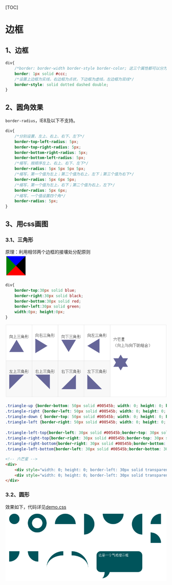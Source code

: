 [TOC]
# 边框 #
<!-- ## 目录 ##
* [1、边框](#1) *
* [2、用border画图](#2) *
    * [2.1、三角形](#2) *
* [3、圆角效果](#3) * -->
## 1、边框 ##
```css
div{
    /*border: border-width border-style border-color; 这三个属性都可以分为4个方向分别设置，按顺序为上、右、下、左，都允许1-4个值*/
    border: 1px solid #ccc;
    /*设置上边框为实线，右边框为点状，下边框为虚线，左边框为双线*/
    border-style: solid dotted dashed double;
}
```

## 2、圆角效果 ##
`border-radius`，IE8及以下不支持。
```css
div{
    /*分别设置，左上、右上、右下、左下*/
    border-top-left-radius: 5px;
    border-top-right-radius: 5px;
    border-bottom-right-radius: 5px;
    border-bottom-left-radius: 5px;
    /*缩写，按顺序左上、右上、右下、左下*/
    border-radius: 5px 5px 5px 5px;
    /*缩写，第一个值为左上；第二个值为右上，左下；第三个值为右下*/
    border-radius: 5px 6px 5px;
    /*缩写，第一个值为左上，右下；第二个值为右上，左下*/
    border-radius: 5px 6px;
    /*缩写，一个值设置四个角*/
    border-radius: 5px;
}
```

## 3、用css画图 ##
### 3.1、三角形 ###
原理：利用相邻两个边框的接壤处分配原则  
![原理](https://github.com/yuzhantian/css-library/raw/master/library-imgs/border-base.png)
```css
div{
    border-top:30px solid blue;
    border-right:30px solid black;
    border-bottom:30px solid red;
    border-left:30px solid green;
    width:0px; height:0px;
}
```
![三角形](https://github.com/yuzhantian/css-library/raw/master/library-imgs/border-triangle.png)
```css
.triangle-up {border-bottom: 50px solid #00545b; width: 0; height: 0; border-left: 30px solid transparent; border-right: 30px solid transparent;}
.triangle-right {border-left: 50px solid #00545b; width: 0; height: 0; border-top: 30px solid transparent; border-bottom: 30px solid transparent;}
.triangle-down { border-top: 50px solid #00545b; width: 0; height: 0; border-left: 30px solid transparent; border-right: 30px solid transparent; }
.triangle-left {border-right: 50px solid #00545b; width: 0; height: 0; border-top: 30px solid transparent; border-bottom: 30px solid transparent;}

.triangle-left-top{border-left: 30px solid #00545b;border-top: 30px solid #00545b; border-right: 30px solid transparent; border-bottom: 30px solid transparent; width: 0; height: 0;}
.triangle-right-top{border-right: 30px solid #00545b;border-top: 30px solid #00545b; border-left: 30px solid transparent; border-bottom: 30px solid transparent; width: 0; height: 0;}
.triangle-right-bottom{border-right: 30px solid #00545b;border-bottom: 30px solid #00545b; border-left: 30px solid transparent; border-top: 30px solid transparent; width: 0; height: 0;}
.triangle-left-bottom{border-left: 30px solid #00545b;border-bottom: 30px solid #00545b; border-right: 30px solid transparent; border-top: 30px solid transparent; width: 0; height: 0;}
```
```html
<!-- 六芒星 -->
<div>
    <div style="width: 0; height: 0; border-left: 30px solid transparent; border-right: 30px solid transparent; border-bottom: 50px solid #00545b;"></div>
    <div style="width: 0; height: 0; border-left: 30px solid transparent; border-right: 30px solid transparent; border-top: 50px solid #00545b;transform: translateY(-35px);"></div>
</div>
```
### 3.2、圆形 ###
效果如下，代码详见[demo.css](https://github.com/yuzhantian/css-library/blob/master/border/demo.css)
![圆形](https://github.com/yuzhantian/css-library/raw/master/library-imgs/border-circle.png)
